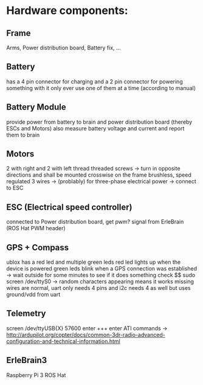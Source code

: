 # Hardware components:

## Frame
Arms, Power distribution board, Battery fix, ...

## Battery
has a 4 pin connector for charging
and a 2 pin connector for powering something with it
only ever use one of them at a time (according to manual)

## Battery Module
provide power from battery to brain and power distribution board (thereby ESCs and Motors)
also measure battery voltage and current and report them to brain

## Motors
2 with right and 2 with left thread threaded screws -> turn in opposite directions and shall be mounted crosswise on the frame
brushless, speed regulated
3 wires -> (problably) for three-phase electrical power -> connect to ESC

## ESC (Electrical speed controller)
connected to Power distribution board, get pwm? signal from ErleBrain (ROS Hat PWM header)

## GPS + Compass
ublox
has a red led and multiple green leds
red led lights up when the device is powered
green leds blink when a GPS connection was established -> wait outside for some minutes
to see if it does something check $$ sudo screen /dev/ttyS0 -> random characters appearing means it works
missing wires are normal, uart only needs 4 pins and i2c needs 4 as well but uses ground/vdd from uart

## Telemetry
screen /dev/ttyUSB{X} 57600
enter +++
enter ATI commands -> http://ardupilot.org/copter/docs/common-3dr-radio-advanced-configuration-and-technical-information.html

## ErleBrain3
Raspberry Pi 3
ROS Hat
